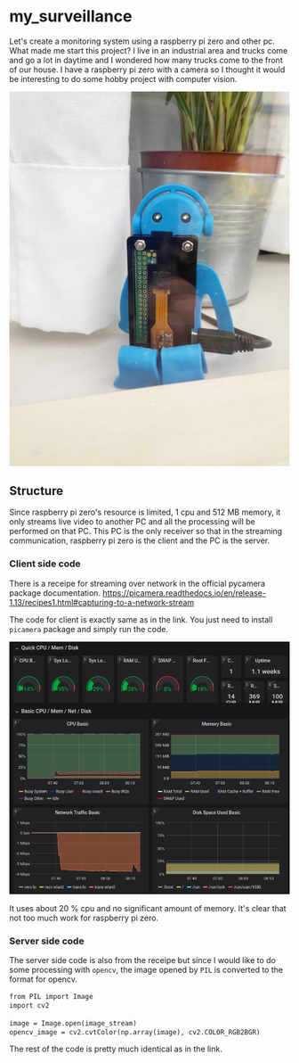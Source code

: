 # my_surveillance

Let's create a monitoring system using a raspberry pi zero and other pc. What made me start this project? I live in an industrial area and trucks come and go a lot in daytime and I wondered how many trucks come to the front of our house. I have a raspberry pi zero with a camera so I thought it would be interesting to do some hobby project with computer vision.

![pizero_camera](pizero_camera.png "Pizero with camera")


## Structure
Since raspberry pi zero's resource is limited, 1 cpu and 512 MB memory, it only streams live video to another PC and all the processing will be performed on that PC. This PC is the only receiver so that in the streaming communication, raspberry pi zero is the client and the PC is the server.


### Client side code
There is a receipe for streaming over network in the official pycamera package documentation.
https://picamera.readthedocs.io/en/release-1.13/recipes1.html#capturing-to-a-network-stream

The code for client is exactly same as in the link. You just need to install `picamera` package and simply run the code.

![pizero_resource_monitor](pizero_resource_monitor.png "Pizero resource monitor")

It uses about 20 % cpu and no significant amount of memory. It's clear that not too much work for raspberry pi zero.


### Server side code
The server side code is also from the receipe but since I would like to do some processing with `opencv`, the image opened by `PIL` is converted to the format for opencv.

```
from PIL import Image
import cv2

image = Image.open(image_stream)
opencv_image = cv2.cvtColor(np.array(image), cv2.COLOR_RGB2BGR)
```

The rest of the code is pretty much identical as in the link.

